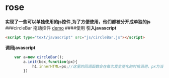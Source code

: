 # rose

**实现了一些可以单独使用的js控件,为了方便使用，他们都被分开成单独的js**
###circleBar 拖动控件 <a href="http://www.thisummer.top/children/rose/circleBar/" target="_blank">demo</a>
####使用
**引入javascript**
```html
<script type="text/javascript" src="js/circleBar.js"></script>
```
**调用javascript**
```javascript
    var a=new circleBar();
		a.init(box,function(px){
			h1.innerHTML=px;//这里的回调函数会在每次发生变化的时候调用，px为当前进度
		})
```
